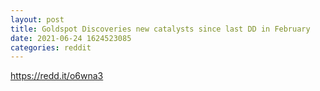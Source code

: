 ```yaml
--- 
layout: post 
title: Goldspot Discoveries new catalysts since last DD in February 
date: 2021-06-24 1624523085 
categories: reddit 
--- 
```

https://redd.it/o6wna3
